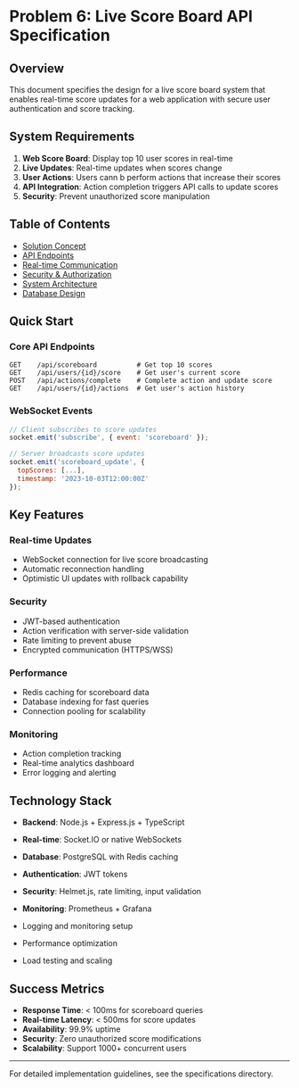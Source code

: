 # Problem 6: Live Score Board API Specification

## Overview

This document specifies the design for a live score board system that enables real-time score updates for a web application with secure user authentication and score tracking.

## System Requirements

1. **Web Score Board**: Display top 10 user scores in real-time
2. **Live Updates**: Real-time updates when scores change
3. **User Actions**: Users cann b perform actions that increase their scores
4. **API Integration**: Action completion triggers API calls to update scores
5. **Security**: Prevent unauthorized score manipulation

## Table of Contents
- [Solution Concept](specifications/solution-concept.md)
- [API Endpoints](specifications/endpoints.md)
- [Real-time Communication](specifications/realtime.md)
- [Security & Authorization](specifications/security.md)
- [System Architecture](diagrams/system-flow.md)
- [Database Design](diagrams/api-structure.md)


## Quick Start

### Core API Endpoints

```http
GET    /api/scoreboard          # Get top 10 scores
GET    /api/users/{id}/score    # Get user's current score
POST   /api/actions/complete    # Complete action and update score
GET    /api/users/{id}/actions  # Get user's action history
```

### WebSocket Events

```javascript
// Client subscribes to score updates
socket.emit('subscribe', { event: 'scoreboard' });

// Server broadcasts score updates
socket.emit('scoreboard_update', {
  topScores: [...],
  timestamp: '2023-10-03T12:00:00Z'
});
```

## Key Features

### Real-time Updates
- WebSocket connection for live score broadcasting
- Automatic reconnection handling
- Optimistic UI updates with rollback capability

### Security
- JWT-based authentication
- Action verification with server-side validation
- Rate limiting to prevent abuse
- Encrypted communication (HTTPS/WSS)

### Performance
- Redis caching for scoreboard data
- Database indexing for fast queries
- Connection pooling for scalability

### Monitoring
- Action completion tracking
- Real-time analytics dashboard
- Error logging and alerting

## Technology Stack

- **Backend**: Node.js + Express.js + TypeScript
- **Real-time**: Socket.IO or native WebSockets
- **Database**: PostgreSQL with Redis caching
- **Authentication**: JWT tokens
- **Security**: Helmet.js, rate limiting, input validation
- **Monitoring**: Prometheus + Grafana

- Logging and monitoring setup
- Performance optimization
- Load testing and scaling

## Success Metrics

- **Response Time**: < 100ms for scoreboard queries
- **Real-time Latency**: < 500ms for score updates
- **Availability**: 99.9% uptime
- **Security**: Zero unauthorized score modifications
- **Scalability**: Support 1000+ concurrent users

---

For detailed implementation guidelines, see the specifications directory.